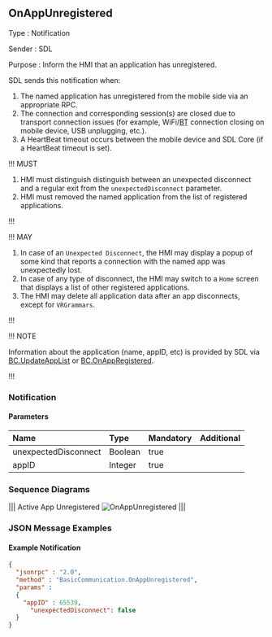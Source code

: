 ## OnAppUnregistered

Type
: Notification

Sender
: SDL

Purpose
: Inform the HMI that an application has unregistered.

SDL sends this notification when:

  1. The named application has unregistered from the mobile side via an appropriate RPC.
  2. The connection and corresponding session(s) are closed due to transport connection issues (for example, WiFi/<abbr title="Bluetooth">BT</abbr> connection closing on mobile device, USB unplugging, etc.).
  3. A HeartBeat timeout occurs between the mobile device and SDL Core (if a HeartBeat timeout is set).

!!! MUST

  1. HMI must distinguish distinguish between an unexpected disconnect and a regular exit from the `unexpectedDisconnect` parameter.
  2. HMI must removed the named application from the list of registered applications.

!!!

!!! MAY

  1. In case of an `Unexpected Disconnect`, the HMI may display a popup of some kind that reports a connection with the named app was unexpectedly lost.
  2. In case of any type of disconnect, the HMI may switch to a `Home` screen that displays a list of other registered applications.
  3. The HMI may delete all application data after an app disconnects, except for `VRGrammars`.

!!!

!!! NOTE

Information about the application (name, appID, etc) is provided by SDL via [BC.UpdateAppList](../updateapplist) or [BC.OnAppRegistered](../onappregistered).

!!!

### Notification

#### Parameters

|Name|Type|Mandatory|Additional|
|:---|:---|:--------|:---------|
|unexpectedDisconnect|Boolean|true||
|appID|Integer|true||

### Sequence Diagrams

|||
Active App Unregistered
![OnAppUnregistered](./assets/OnAppUnregistered.png)
|||

### JSON Message Examples

#### Example Notification

```json
{
  "jsonrpc" : "2.0",
  "method" : "BasicCommunication.OnAppUnregistered",
  "params" :
  {
    "appID" : 65539,
      "unexpectedDisconnect": false
  }
}
```
